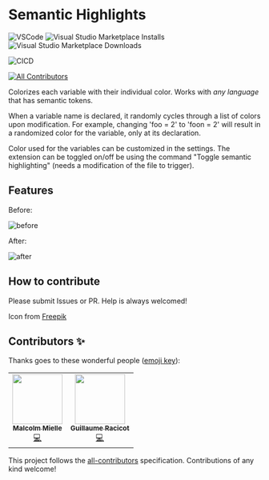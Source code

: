 # Semantic Highlights
![VSCode](https://img.shields.io/badge/Made%20for-VSCode-1f425f.svg) ![Visual Studio Marketplace Installs](https://img.shields.io/visual-studio-marketplace/i/malcolmmielle.semantic-highlighting) ![Visual Studio Marketplace Downloads](https://img.shields.io/visual-studio-marketplace/d/malcolmmielle.semantic-highlighting)

![CICD](https://github.com/MalcolmMielle/Semantic-Highlighting/actions/workflows/main.yml/badge.svg) 

<!-- ALL-CONTRIBUTORS-BADGE:START - Do not remove or modify this section -->
[![All Contributors](https://img.shields.io/badge/all_contributors-2-orange.svg?style=flat-square)](#contributors-)
<!-- ALL-CONTRIBUTORS-BADGE:END -->

Colorizes each variable with their individual color.
Works with *any language* that has semantic tokens.

When a variable name is declared, it randomly cycles through a list of colors upon modification.
For example, changing 'foo = 2' to 'foon = 2' will result in a randomized color for the variable, only at its declaration.

Color used for the variables can be customized in the settings.
The extension can be toggled on/off be using the command "Toggle semantic highlighting" (needs a modification of the file to trigger).

## Features

Before:

![before](https://raw.githubusercontent.com/MalcolmMielle/Semantic-Highlighting/main/images/before.png)

After:

![after](https://raw.githubusercontent.com/MalcolmMielle/Semantic-Highlighting/main/images/after.png)


## How to contribute

Please submit Issues or PR.
Help is always welcomed!

<!-- ----------------------------------------------------------------------------------------------------------- -->
<!--
## Working with Markdown

**Note:** You can author your README using Visual Studio Code.  Here are some useful editor keyboard shortcuts:

* Split the editor (`Cmd+\` on macOS or `Ctrl+\` on Windows and Linux)
* Toggle preview (`Shift+CMD+V` on macOS or `Shift+Ctrl+V` on Windows and Linux)
* Press `Ctrl+Space` (Windows, Linux) or `Cmd+Space` (macOS) to see a list of Markdown snippets

### For more information

* [Visual Studio Code's Markdown Support](http://code.visualstudio.com/docs/languages/markdown)
* [Markdown Syntax Reference](https://help.github.com/articles/markdown-basics/)

**Enjoy!** -->

Icon from [Freepik](https://www.freepik.com/)

## Contributors ✨

Thanks goes to these wonderful people ([emoji key](https://allcontributors.org/docs/en/emoji-key)):

<!-- ALL-CONTRIBUTORS-LIST:START - Do not remove or modify this section -->
<!-- prettier-ignore-start -->
<!-- markdownlint-disable -->
<table>
  <tr>
    <td align="center"><a href="http://malcolmmielle.wordpress.com/"><img src="https://avatars.githubusercontent.com/u/4457840?v=4?s=100" width="100px;" alt=""/><br /><sub><b>Malcolm Mielle</b></sub></a><br /><a href="https://github.com/MalcolmMielle/Semantic-Highlighting/commits?author=MalcolmMielle" title="Code">💻</a></td>
    <td align="center"><a href="https://github.com/gracicot"><img src="https://avatars.githubusercontent.com/u/2906673?v=4?s=100" width="100px;" alt=""/><br /><sub><b>Guillaume Racicot</b></sub></a><br /><a href="https://github.com/MalcolmMielle/Semantic-Highlighting/commits?author=gracicot" title="Code">💻</a></td>
  </tr>
</table>

<!-- markdownlint-restore -->
<!-- prettier-ignore-end -->

<!-- ALL-CONTRIBUTORS-LIST:END -->

This project follows the [all-contributors](https://github.com/all-contributors/all-contributors) specification. Contributions of any kind welcome!
